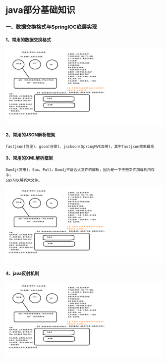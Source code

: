 # java部分基础知识
### 一、数据交换格式与SpringIOC底层实现
#### 1、常用的数据交换格式
![输入图片说明](https://github.com/mister-shen/javalearn/blob/master/multithread/thread_demo01/image/%E7%BA%BF%E7%A8%8B%E4%B8%8E%E8%BF%9B%E7%A8%8B%E5%8C%BA%E5%88%AB.png "在这里输入图片标题")
#### 2、常用的JSON解析框架
    fastjson(阿里)、gson(谷歌)、jackson(SpringMVC自带)，其中fastjson效率最高
#### 3、常用的XML解析框架
    Dom4j(常用)、Sax、Pull，Dom4j不适合大文件的解析，因为是一下子把文件加载到内存中，
    Sax可以解析大文件。
![输入图片说明](https://github.com/mister-shen/javalearn/blob/master/multithread/thread_demo01/image/%E7%BA%BF%E7%A8%8B%E4%B8%8E%E8%BF%9B%E7%A8%8B%E5%8C%BA%E5%88%AB.png "在这里输入图片标题")

#### 4、java反射机制
![输入图片说明](https://github.com/mister-shen/javalearn/blob/master/multithread/thread_demo01/image/%E7%BA%BF%E7%A8%8B%E4%B8%8E%E8%BF%9B%E7%A8%8B%E5%8C%BA%E5%88%AB.png "在这里输入图片标题")
